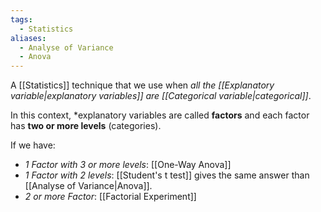 ```yaml
---
tags:
  - Statistics
aliases:
  - Analyse of Variance
  - Anova
---
```

A [[Statistics]] technique that we use when *all the [[Explanatory variable|explanatory variables]] are [[Categorical variable|categorical]]*.

In this context, *explanatory variables are called **factors** and each factor has **two or more levels** (categories).

If we have:
- *1 Factor with 3 or more levels*: [[One-Way Anova]]
- *1 Factor with 2 levels*: [[Student's t test]] gives the same answer than [[Analyse of Variance|Anova]].
- *2 or more Factor*: [[Factorial Experiment]]



